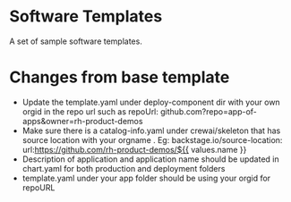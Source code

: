 # Software Templates

A set of sample software templates.


# Changes from base template 

* Update the template.yaml under deploy-component dir with your own orgid in the repo url such as repoUrl: github.com?repo=app-of-apps&owner=rh-product-demos
* Make sure there is a catalog-info.yaml under crewai/skeleton that has source location with your orgname . Eg: backstage.io/source-location: url:https://github.com/rh-product-demos/${{ values.name }}
* Description of application and application name should be updated in chart.yaml for both production and deployment folders
* template.yaml under your app folder should be using your orgid for repoURL